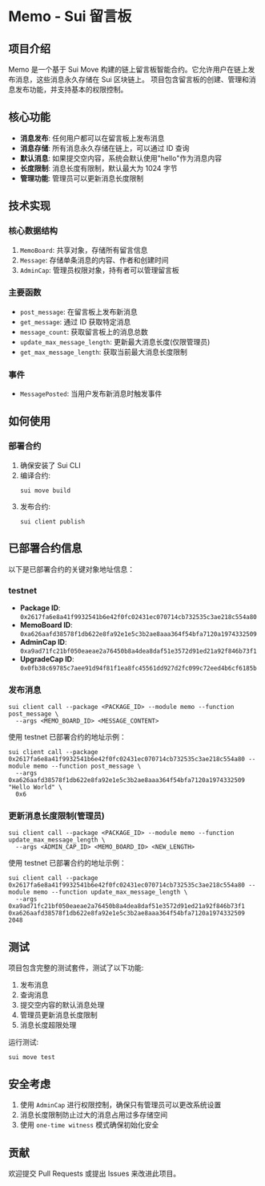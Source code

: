 # Memo - Sui 留言板

## 项目介绍

Memo 是一个基于 Sui Move 构建的链上留言板智能合约。它允许用户在链上发布消息，这些消息永久存储在 Sui 区块链上。
项目包含留言板的创建、管理和消息发布功能，并支持基本的权限控制。

## 核心功能

- **消息发布**: 任何用户都可以在留言板上发布消息
- **消息存储**: 所有消息永久存储在链上，可以通过 ID 查询
- **默认消息**: 如果提交空内容，系统会默认使用"hello"作为消息内容
- **长度限制**: 消息长度有限制，默认最大为 1024 字节
- **管理功能**: 管理员可以更新消息长度限制

## 技术实现

### 核心数据结构

1. `MemoBoard`: 共享对象，存储所有留言信息
2. `Message`: 存储单条消息的内容、作者和创建时间
3. `AdminCap`: 管理员权限对象，持有者可以管理留言板

### 主要函数

- `post_message`: 在留言板上发布新消息
- `get_message`: 通过 ID 获取特定消息
- `message_count`: 获取留言板上的消息总数
- `update_max_message_length`: 更新最大消息长度(仅限管理员)
- `get_max_message_length`: 获取当前最大消息长度限制

### 事件

- `MessagePosted`: 当用户发布新消息时触发事件

## 如何使用

### 部署合约

1. 确保安装了 Sui CLI
2. 编译合约:
   ```
   sui move build
   ```
3. 发布合约:
   ```
   sui client publish
   ```

## 已部署合约信息

以下是已部署合约的关键对象地址信息：

### testnet

- **Package ID**: `0x2617fa6e8a41f9932541b6e42f0fc02431ec070714cb732535c3ae218c554a80`
- **MemoBoard ID**: `0xa626aafd38578f1db622e8fa92e1e5c3b2ae8aaa364f54bfa7120a1974332509`
- **AdminCap ID**: `0xa9ad71fc21bf050eaeae2a76450b8a4dea8daf51e3572d91ed21a92f846b73f1`
- **UpgradeCap ID**: `0x0fb38c69785c7aee91d94f81f1ea8fc45561dd927d2fc099c72eed4b6cf6185b`

### 发布消息

```
sui client call --package <PACKAGE_ID> --module memo --function post_message \
  --args <MEMO_BOARD_ID> <MESSAGE_CONTENT>
```

使用 testnet 已部署合约的地址示例：

```
sui client call --package 0x2617fa6e8a41f9932541b6e42f0fc02431ec070714cb732535c3ae218c554a80 --module memo --function post_message \
  --args 0xa626aafd38578f1db622e8fa92e1e5c3b2ae8aaa364f54bfa7120a1974332509 "Hello World" \
  0x6
```

### 更新消息长度限制(管理员)

```
sui client call --package <PACKAGE_ID> --module memo --function update_max_message_length \
  --args <ADMIN_CAP_ID> <MEMO_BOARD_ID> <NEW_LENGTH>
```

使用 testnet 已部署合约的地址示例：

```
sui client call --package 0x2617fa6e8a41f9932541b6e42f0fc02431ec070714cb732535c3ae218c554a80 --module memo --function update_max_message_length \
  --args 0xa9ad71fc21bf050eaeae2a76450b8a4dea8daf51e3572d91ed21a92f846b73f1 0xa626aafd38578f1db622e8fa92e1e5c3b2ae8aaa364f54bfa7120a1974332509 2048
```

## 测试

项目包含完整的测试套件，测试了以下功能:

1. 发布消息
2. 查询消息
3. 提交空内容的默认消息处理
4. 管理员更新消息长度限制
5. 消息长度超限处理

运行测试:

```
sui move test
```

## 安全考虑

1. 使用 `AdminCap` 进行权限控制，确保只有管理员可以更改系统设置
2. 消息长度限制防止过大的消息占用过多存储空间
3. 使用 `one-time witness` 模式确保初始化安全

## 贡献

欢迎提交 Pull Requests 或提出 Issues 来改进此项目。
